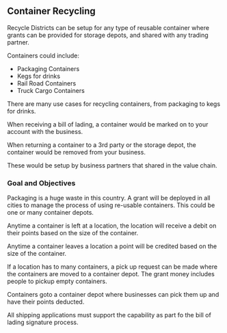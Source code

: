 ## Container Recycling

Recycle Districts can be setup for any type of reusable container where grants can be provided for storage depots, and shared with any trading partner.

Containers could include:

- Packaging Containers
- Kegs for drinks
- Rail Road Containers
- Truck Cargo Containers

There are many use cases for recycling containers, from packaging to kegs for drinks.

When receiving a bill of lading, a container would be marked on to your account with the business.

When returning a container to a 3rd party or the storage depot, the container would be removed from your business.

These would be setup by business partners that shared in the value chain.

### Goal and Objectives

Packaging is a huge waste in this country. A grant will be deployed in all cities to manage the process of using re-usable containers. This could be one or many container depots.

Anytime a container is left at a location, the location will receive a debit on their points based on the size of the container.

Anytime a container leaves a location a point will be credited based on the size of the container.

If a location has to many containers, a pick up request can be made where the containers are moved to a container depot. The grant money includes people to pickup empty containers.

Containers goto a container depot where businesses can pick them up and have their points deducted.

All shipping applications must support the capability as part fo the bill of lading signature process.
